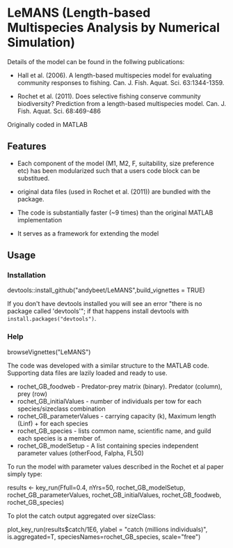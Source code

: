 # LeMANS (Length-based Multispecies Analysis by Numerical Simulation)

Details of the model can be found in the follwing publications:

* Hall et al. (2006). A length-based multispecies model for evaluating community responses to fishing. Can. J. Fish. Aquat. Sci. 63:1344-1359.

* Rochet et al. (2011). Does selective fishing conserve community biodiversity? Prediction from a length-based multispecies model. Can. J. Fish. Aquat. Sci. 68:469-486

Originally coded in MATLAB

## Features

* Each component of the model (M1, M2, F, suitability, size preference etc) has been modularized such that a users code block can be substitued.

* original data files (used in Rochet et al. (2011)) are bundled with the package.

* The code is substantially faster (~9 times) than the original MATLAB implementation

* It serves as a framework for extending the model

## Usage

### Installation

devtools::install_github("andybeet/LeMANS",build_vignettes = TRUE)

If you don't have devtools installed you will see an error "there is no package called 'devtools'"; if that happens install devtools with `install.packages("devtools")`.

### Help

browseVignettes("LeMANS")

The code was developed with a similar structure to the MATLAB code. Supporting data files are lazily loaded and ready to use.

* rochet_GB_foodweb  - Predator-prey matrix (binary). Predator (column), prey (row)
* rochet_GB_initialValues  - number of individuals per tow for each species/sizeclass combination
* rochet_GB_parameterValues - carrying capacity (k), Maximum length (Linf) + for each species
* rochet_GB_species - lists common name, scientific name, and guild each species is a member of.
* rochet_GB_modelSetup - A list containing species independent parameter values (otherFood, Falpha, FL50)

To run the model with parameter values described in the Rochet et al paper simply type:

results <- key_run(Ffull=0.4, nYrs=50, rochet_GB_modelSetup, rochet_GB_parameterValues, rochet_GB_initialValues, rochet_GB_foodweb, rochet_GB_species)

To plot the catch output aggregated over sizeClass:

plot_key_run(results$catch/1E6, ylabel = "catch (millions individuals)", is.aggregated=T, speciesNames=rochet_GB_species, scale="free")


